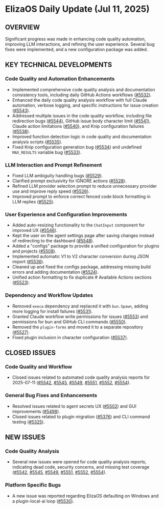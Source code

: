 # ElizaOS Daily Update (Jul 11, 2025)

## OVERVIEW
Significant progress was made in enhancing code quality automation, improving LLM interactions, and refining the user experience. Several bug fixes were implemented, and a new configuration package was added.

## KEY TECHNICAL DEVELOPMENTS

### Code Quality and Automation Enhancements
- Implemented comprehensive code quality analysis and documentation consistency tools, including daily GitHub Actions workflows ([#5532](https://github.com/elizaos/eliza/pull/5532)).
- Enhanced the daily code quality analysis workflow with full Claude automation, verbose logging, and specific instructions for issue creation ([#5543](https://github.com/elizaos/eliza/pull/5543)).
- Addressed multiple issues in the code quality workflow, including file redirection bugs ([#5544](https://github.com/elizaos/eliza/pull/5544)), GitHub issue body character limit ([#5541](https://github.com/elizaos/eliza/pull/5541)), Claude action limitations ([#5540](https://github.com/elizaos/eliza/pull/5540)), and Knip configuration failures ([#5538](https://github.com/elizaos/eliza/pull/5538)).
- Improved function detection logic in code quality and documentation analysis scripts ([#5535](https://github.com/elizaos/eliza/pull/5535)).
- Fixed Knip configuration generation bug ([#5534](https://github.com/elizaos/eliza/pull/5534)) and undefined `MAX_RESULTS` variable bug ([#5533](https://github.com/elizaos/eliza/pull/5533)).

### LLM Interaction and Prompt Refinement
- Fixed LLM ambiguity handling bugs ([#5529](https://github.com/elizaos/eliza/pull/5529)).
- Clarified prompt exclusivity for IGNORE actions ([#5528](https://github.com/elizaos/eliza/pull/5528)).
- Refined LLM provider selection prompt to reduce unnecessary provider use and improve reply speed ([#5526](https://github.com/elizaos/eliza/pull/5526)).
- Improved prompt to enforce correct fenced code block formatting in LLM replies ([#5525](https://github.com/elizaos/eliza/pull/5525)).

### User Experience and Configuration Improvements
- Added auto-resizing functionality to the `ChatInput` component for improved UX ([#5546](https://github.com/elizaos/eliza/pull/5546)).
- Kept the user on the agent settings page after saving changes instead of redirecting to the dashboard ([#5548](https://github.com/elizaos/eliza/pull/5548)).
- Added a "configs" package to provide a unified configuration for plugins and projects ([#5508](https://github.com/elizaos/eliza/pull/5508)).
- Implemented automatic V1 to V2 character conversion during JSON import ([#5536](https://github.com/elizaos/eliza/pull/5536)).
- Cleaned up and fixed the configs package, addressing missing build errors and adding documentation ([#5524](https://github.com/elizaos/eliza/pull/5524)).
- Unified action formatting to fix duplicate # Available Actions sections ([#5523](https://github.com/elizaos/eliza/pull/5523)).

### Dependency and Workflow Updates
- Removed `execa` dependency and replaced it with `bun.Spawn`, adding more logging for install failures ([#5531](https://github.com/elizaos/eliza/pull/5531)).
- Granted Claude workflow write permissions for issues ([#5553](https://github.com/elizaos/eliza/pull/5553)) and permissions for bun and GitHub CLI commands ([#5550](https://github.com/elizaos/eliza/pull/5550)).
- Removed the `plugin-forms` and moved it to a separate repository ([#5527](https://github.com/elizaos/eliza/pull/5527)).
- Fixed plugin inclusion in character configuration ([#5537](https://github.com/elizaos/eliza/pull/5537)).

## CLOSED ISSUES

### Code Quality and Workflow
- Closed issues related to automated code quality analysis reports for 2025-07-11 ([#5542](https://github.com/elizaos/eliza/issues/5542), [#5545](https://github.com/elizaos/eliza/issues/5545), [#5549](https://github.com/elizaos/eliza/issues/5549), [#5551](https://github.com/elizaos/eliza/issues/5551), [#5552](https://github.com/elizaos/eliza/issues/5552), [#5554](https://github.com/elizaos/eliza/issues/5554)).

### General Bug Fixes and Enhancements
- Resolved issues related to agent secrets UX ([#5502](https://github.com/elizaos/eliza/issues/5502)) and GUI improvements ([#5498](https://github.com/elizaos/eliza/issues/5498)).
- Closed issues related to plugin migration ([#5376](https://github.com/elizaos/eliza/issues/5376)) and CLI command testing ([#5325](https://github.com/elizaos/eliza/issues/5325)).

## NEW ISSUES

### Code Quality Analysis
- Several new issues were opened for code quality analysis reports, indicating dead code, security concerns, and missing test coverage ([#5542](https://github.com/elizaos/eliza/issues/5542), [#5545](https://github.com/elizaos/eliza/issues/5545), [#5549](https://github.com/elizaos/eliza/issues/5549), [#5551](https://github.com/elizaos/eliza/issues/5551), [#5552](https://github.com/elizaos/eliza/issues/5552), [#5554](https://github.com/elizaos/eliza/issues/5554)).

### Platform Specific Bugs
- A new issue was reported regarding ElizaOS defaulting on Windows and a plugin-local-ai loop ([#5530](https://github.com/elizaos/eliza/issues/5530)).